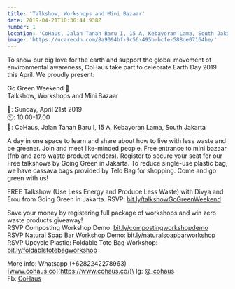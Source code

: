 ```yaml
---
title: 'Talkshow, Workshops and Mini Bazaar'
date: 2019-04-21T10:36:44.938Z
number: 1
location: 'CoHaus, Jalan Tanah Baru I, 15 A, Kebayoran Lama, South Jakarta'
image: 'https://ucarecdn.com/8a9094bf-9c56-495b-bcfe-588de07164be/'
---
```

To show our big love for the earth and support the global movement of environmental awareness, CoHaus take part to celebrate Earth Day 2019 this April. We proudly present:

Go Green Weekend 🌱\
Talkshow, Workshops and Mini Bazaar

📆: Sunday, April 21st 2019\
🕙: 10.00-17.00\
📍: CoHaus, Jalan Tanah Baru I, 15 A, Kebayoran Lama, South Jakarta

A day in one space to learn and share about how to live with less waste and be greener. Join and meet like-minded people. Free entrance to mini bazaar (fnb and zero waste product vendors). Register to secure your seat for our Free talkshows by Going Green in Jakarta. To reduce single-use plastic bag, we have cassava bags provided by Telo Bag for shopping. Come and go green with us!

FREE Talkshow (Use Less Energy and Produce Less  Waste) with Divya and Erou from Going Green in Jakarta. RSVP: [bit.ly/talkshowGoGreenWeekend](https://bit.ly/talkshowGoGreenWeekend)

Save your money by registering full package of workshops and win zero waste products giveaway!\
RSVP Composting Workshop Demo: [bit.ly/compostingworkshopdemo](https://bit.ly/compostingworkshopdemo)\
RSVP Natural Soap Bar Workshop Demo: [bit.ly/naturalsoapbarworkshop](https://bit.ly/naturalsoapbarworkshop)\
RSVP Upcycle Plastic: Foldable Tote Bag Workshop: [bit.ly/foldabletotebagworkshop](https://bit.ly/foldabletotebagworkshop)

More info: Whatsapp (+6282242278963)\
[www.cohaus.co](https://www.cohaus.co/)\
Ig: [@_cohaus](https://www.instagram.com/_cohaus/)\
Fb: [CoHaus](https://www.facebook.com/CoHaus)
